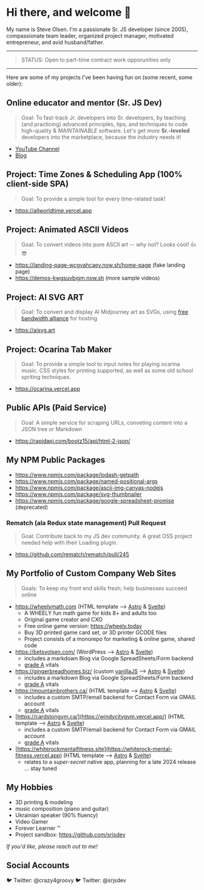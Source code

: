 <!--
**crazy4groovy/crazy4groovy** is a ✨ _special_ ✨ repository because its `README.md` (this file) appears on your GitHub profile.

Here are some ideas to get you started:

- 🔭 I’m currently working on ...
- 🌱 I’m currently learning ...
- 👯 I’m looking to collaborate on ...
- 🤔 I’m looking for help with ...
- 💬 Ask me about ...
- 📫 How to reach me: ...
- 😄 Pronouns: ...
- ⚡ Fun fact: ...
-->

# Hi there, and welcome 👋

My name is Steve Olsen. I'm a passionate Sr. JS developer (since 2005), compassionate team leader, organized project manager, motivated entrepreneur, and avid husband/father.

---

> STATUS: Open to part-time contract work opporunities only

---

Here are some of my projects I've been having fun on (some recent, some older):

## Online educator and mentor (__Sr. JS Dev__)

> Goal: To fast-track Jr. developers into Sr. developers, by teaching (and practicing) advanced principles, tips, and techniques to code high-quality & _MAINTAINABLE_ software. Let's get _more_ __Sr.-leveled__ developers into the marketplace, because the industry needs it!

- [YouTube Channel](https://www.youtube.com/@srjsdev)
- [Blog](https://srjsdev.hashnode.dev)

## Project: Time Zones & Scheduling App (100% client-side SPA)

> Goal: To provide a simple tool for every time-related task!

- https://allworldtime.vercel.app

## Project: Animated ASCII Videos

> Goal: To convert videos into pure ASCII art -- why not? Looks cool! 👍😎

- https://landing-page-wcgvahcaev.now.sh/home-page (fake landing page)
- https://demos-kwgsuvbigm.now.sh  (more sample videos)

## Project: AI SVG ART

> Goal: To convert and display AI Midjourney art as SVGs, using [free bandwidth alliance](https://www.cloudflare.com/bandwidth-alliance/) for hosting

- https://aisvg.art

## Project: Ocarina Tab Maker

> Goal: To provide a simple tool to input notes for playing ocarina music. CSS styles for printing supported, as well as some old school spriting techniques.

- https://ocarina.vercel.app

## Public APIs (Paid Service)

> Goal: A simple service for scraping URLs, conveting content into a JSON tree or Markdown

- https://rapidapi.com/bootz15/api/html-2-json/

## My NPM Public Packages

- https://www.npmjs.com/package/lodash-getpath
- https://www.npmjs.com/package/named-positional-args
- https://www.npmjs.com/package/ascii-img-canvas-nodejs
- https://www.npmjs.com/package/svg-thumbnailer
- https://www.npmjs.com/package/google-spreadsheet-promise (deprecated)

### Rematch (ala Redux state management) Pull Request

> Goal: Contribute back to my JS dev community. A great OSS project needed help with their Loading plugin.

- https://github.com/rematch/rematch/pull/245

## My Portfolio of Custom Company Web Sites

> Goals: To keep my front end skills fresh; help businesses succeed online

- https://wheelymath.com (HTML template --> [Astro](https://astro.build) & [Svelte](https://svelte.dev/))
  - A WHEELY fun math game for kids 8+ and adults too
  - Original game creator and CXO
  - Free online game version: https://wheely.today
  - Buy 3D printed game card set, or 3D printer GCODE files
  - Project consists of a monorepo for marketing & online game, shared code
- https://betsyolsen.com/ (WordPress --> [Astro](https://astro.build) & [Svelte](https://svelte.dev/))
  - includes a markdown Blog via Google SpreadSheets/Form backend
  - [grade A](https://speedvitals.com/report/betsyolsen.com/92OoOs/) vitals
- https://gingerbreadhomes.biz/ (custom [vanillaJS](http://vanilla-js.com) --> [Astro](https://astro.build) & [Svelte](https://svelte.dev/))
  - includes a markdown Blog via Google SpreadSheets/Form backend
  - [grade A](https://speedvitals.com/report/gingerbreadhomes.biz/UrAc7d/) vitals
- https://mountainbrothers.ca/ (HTML template --> [Astro](https://astro.build) & [Svelte](https://svelte.dev/))
  - includes a custom SMTP/email backend for Contact Form via GMAIL account
  - [grade A](https://speedvitals.com/report/mountainbrothers.ca/tQ4byn/) vitals
- [https://cardstongym.ca/](https://windycitygym.vercel.app/) (HTML template --> [Astro](https://astro.build) & [Svelte](https://svelte.dev/))
  - includes a custom SMTP/email backend for Contact Form via GMAIL account
  - [grade A](https://speedvitals.com/report/www.windycitygym.ca/UfPxy5/) vitals
- [https://whiterockmentalfitness.site](https://whiterock-mental-fitness.vercel.app) (HTML template --> [Astro](https://astro.build) & [Svelte](https://svelte.dev/))
  - relates to a _super-secret_ native app, planning for a late 2024 release ... stay tuned

## My Hobbies

- 3D printing & modeling
- music composition (piano and guitar)
- Ukrainian speaker (90% fluency)
- Video Gamer
- Forever Learner ™
- Project sandbox: https://github.com/srjsdev

_If you'd like, please reach out to me!_

## Social Accounts

🐦 Twitter: @crazy4groovy
🐦 Twitter: @srjsdev
